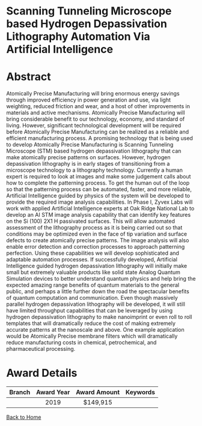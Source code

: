 
Scanning Tunneling Microscope based Hydrogen Depassivation Lithography Automation Via Artificial Intelligence
=============================================================================================================

# Abstract


Atomically Precise Manufacturing will bring enormous energy savings through improved efficiency in power generation and use, via light weighting, reduced friction and wear, and a host of other improvements in materials and active mechanisms. Atomically Precise Manufacturing will bring considerable benefit to our technology, economy, and standard of living. However, significant technological development will be required before Atomically Precise Manufacturing can be realized as a reliable and efficient manufacturing process. A promising technology that is being used to develop Atomically Precise Manufacturing is Scanning Tunneling Microscope (STM) based hydrogen depassivation lithography that can make atomically precise patterns on surfaces. However, hydrogen depassivation lithography is in early stages of transitioning from a microscope technology to a lithography technology. Currently a human expert is required to look at images and make some judgement calls about how to complete the patterning process. To get the human out of the loop so that the patterning process can be automated, faster, and more reliable, Artificial Intelligence guided by physics of the system will be developed to provide the required image analysis capabilities. In Phase I, Zyvex Labs will work with applied Artificial Intelligence experts at Oak Ridge National Lab to develop an AI STM image analysis capability that can identify key features on the Si (100) 2X1 H passivated surfaces. This will allow automated assessment of the lithography process as it is being carried out so that conditions may be optimized even in the face of tip variation and surface defects to create atomically precise patterns. The image analysis will also enable error detection and correction processes to approach patterning perfection. Using these capabilities we will develop sophisticated and adaptable automation processes. If successfully developed, Artificial Intelligence guided hydrogen depassivation lithography will initially make small but extremely valuable products like solid state Analog Quantum Simulation devices to better understand quantum physics and help bring the expected amazing range benefits of quantum materials to the general public, and perhaps a little further down the road the spectacular benefits of quantum computation and communication. Even though massively parallel hydrogen depassivation lithography will be developed, it will still have limited throughput capabilities that can be leveraged by using hydrogen depassivation lithography to make nanoimprint or even roll to roll templates that will dramatically reduce the cost of making extremely accurate patterns at the nanoscale and above. One example application would be Atomically Precise membrane filters which will dramatically reduce manufacturing costs in chemical, petrochemical, and pharmaceutical processing.  

# Award Details

|Branch|Award Year|Award Amount|Keywords|
| :---: | :---: | :---: | :---: |
||2019|$149,915||
  
  


[Back to Home](https://github.com/chrischow/dod_sbir_awards/CC/#754)